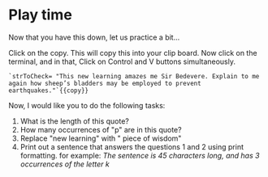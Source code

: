 # Play time

Now that you have this down, let us practice a bit...

Click on the copy. This will copy this into your clip board. Now click on the terminal, and in that, Click on Control and V buttons simultaneously. 

```
`strToCheck= "This new learning amazes me Sir Bedevere. Explain to me again how sheep’s bladders may be employed to prevent earthquakes."`{{copy}}
```

Now, 
I would like you to do the following tasks:
1. What is the length of this quote?
2. How many occurrences of "p" are in this quote?
3. Replace "new learning" with " piece of wisdom"
4. Print out a sentence that answers the questions 1 and 2 using print formatting.  for example:
*The sentence is 45 characters long, and has 3 occurrences of the letter k*
